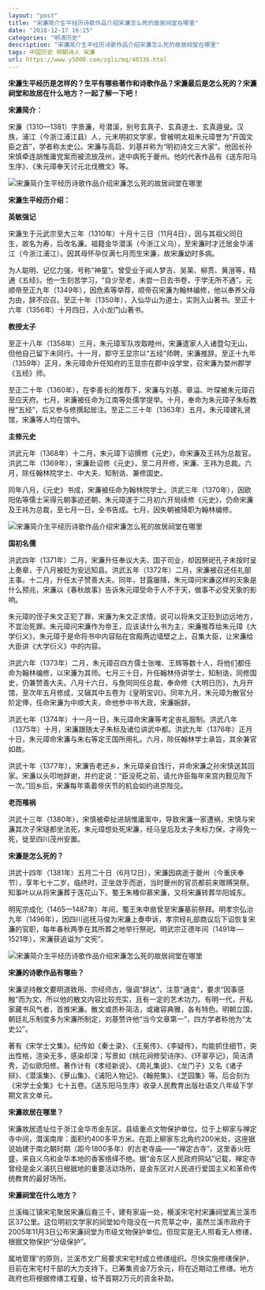 ```yaml
---
layout: "post"
title: "宋濂简介生平经历诗歌作品介绍宋濂怎么死的故居祠堂在哪里"
date: "2018-12-17 16:15"
categories: "明清历史"
description: "宋濂简介生平经历诗歌作品介绍宋濂怎么死的故居祠堂在哪里"
tags: 中国历史 明朝诗人 宋濂
url: https://www.y5000.com/zgls/mq/40336.html
---
```






**宋濂生平经历是怎样的？生平有哪些著作和诗歌作品？宋濂最后是怎么死的？宋濂祠堂和故居在什么地方？一起了解一下吧！**

 **宋濂简介：**

宋濂（1310—1381）字景濂，号潜溪，别号玄真子、玄真道士、玄真遁叟。汉族，浦江（今浙江浦江县）人，元末明初文学家，曾被明太祖朱元璋誉为“开国文臣之首”，学者称太史公。宋濂与高启、刘基并称为“明初诗文三大家”。他因长孙宋慎牵连胡惟庸党案而被流放茂州，途中病死于夔州。他的代表作品有《送东阳马生序》、《朱元璋奉天讨元北伐檄文》等。

![宋濂简介生平经历诗歌作品介绍宋濂怎么死的故居祠堂在哪里](https://img.y5000.com/uploads/allimg/190119/68ee8b5ef0e5d134fc69ca09b7cb0854.jpg)

 **宋濂生平经历介绍：**

 **英敏强记**

宋濂生于元武宗至大三年（1310年）十月十三日（11月4日），因与其祖父同日生，故名为寿，后改名濂。祖籍金华潜溪（今浙江义乌），至宋濂时才迁居金华浦江（今浙江浦江）。因其母怀孕仅满七月而生宋濂，故宋濂幼时多病。

为人聪明、记忆力强，号称“神童”。曾受业于闻人梦吉、吴莱、柳贯、黄溍等，精通《五经》。他一生刻苦学习，“自少至老，未尝一日去书卷，于学无所不通”。元顺帝至正九年（1349年），因危素等举荐，顺帝召宋濂为翰林编修，他以奉养父母为由，辞不应召。至正十年（1350年），入仙华山为道士，实则入山著书。至正十六年（1356年）十月四日，入小龙门山著书。

 **教授太子**

至正十八年（1358年）三月，朱元璋军队攻取睦州，宋濂遣家人入诸暨勾无山，但他自己留下未同行。十一月，郡守王显宗以“五经”师聘，宋濂推辞。至正十九年（1359年）正月，朱元璋命升任知府的王显宗在郡中设学堂，召宋濂为婺州郡学《五经》师。

至正二十年（1360年），在李善长的推荐下，宋濂与刘基、章溢、叶琛被朱元璋召至应天府。七月，宋濂被任命为江南等处儒学提举。十月，奉命为朱元璋子朱标教授“五经”，后又参与修撰起居注。至正二三十年（1363年）五月，朱元璋建礼贤馆，宋濂等人均在馆中。

 **主修元史**

洪武元年（1368年）十二月，朱元璋下诏撰修《元史》，命宋濂及王祎为总裁官。洪武二年（1369年），宋濂赴诏修《元史》，至二月开修，宋濂、王祎为总裁。六月，除任翰林院学士、中大夫、知制诰、兼修国史。

同年八月，《元史》书成，宋濂被任命为翰林院学士。洪武三年（1370年），因欧阳佑等儒士采得元朝事迹还朝，朱元璋遂于二月初六开局续修《元史》，仍命宋濂及王祎为总裁，至七月一日，全书告成。七月，因失朝被降职为翰林编修。

![宋濂简介生平经历诗歌作品介绍宋濂怎么死的故居祠堂在哪里](https://img.y5000.com/uploads/allimg/190119/cb0061c869486eec0b5efeaab2144a99.jpg)

 **国初名儒**

洪武四年（1371年）二月，宋濂升任奉议大夫、国子司业，却因祭祀孔子未按时呈上奏章，于八月被贬为安远知县。洪武五年（1372年）二月，宋濂被召还任礼部主事。十二月，升任太子赞善大夫。同年，甘露屡降，朱元璋问宋濂这样的天象是什么预兆，宋濂以《春秋故事》告诉朱元璋受命于人不于天，做事不必受天象的影响。

朱元璋的侄子朱文正犯了罪，宋濂为朱文正求情，说可以将朱文正贬到边远地方，不宜治死罪。朱元璋问宋濂作为帝王，应该读什么书为主，宋濂推荐给朱元璋《大学衍义》，朱元璋于是命将书中内容贴在宫殿两边墙壁之上，召集大臣，让宋濂给大臣讲《大学衍义》中的内容。

洪武六年（1373年）二月，朱元璋召四方儒士张唯、王辉等数十人，将他们都任命为翰林编修，以宋濂为其师。七月三十日，升任翰林侍讲学士，知制诰，同修国史，仍兼赞善大夫。八月十六日，与詹同同任总裁，奉命修《大明日历》，九月开馆，至次年五月修成，又辑其中五卷为《皇明宝训》。同年九月，朱元璋为散官分阶定俸，任命宋濂为中顺大夫，命他参中书大政，宋濂婉辞。

洪武七年（1374年）十一月一日，朱元璋命宋濂等考定丧礼服制。洪武八年（1375年）十月，宋濂跟随太子朱标及诸位讲武中都。洪武九年（1376年）正月十日，朱元璋命宋濂与朱右等定王国所用礼。六月，除任翰林学士承旨，其余兼官如故。

洪武十年（1377年），宋濂告老还乡，朱元璋亲自饯行，并命宋濂之孙宋慎送其回家。宋濂以头叩地辞谢，并约定说：“臣没死之前，请允许臣每年来宫内觐见陛下一次。”回乡后，宋濂每年乘着帝庆节的机会如约进京陛见。

 **老而罹祸**

洪武十三年（1380年），宋慎被牵扯进胡惟庸案中，导致宋濂一家遭祸，宋慎与宋濂其次子宋璲都坐法死，朱元璋想处死宋濂，经马皇后及太子朱标力保，才得免一死，徙至四川茂州安置。

 **宋濂是怎么死的？**

洪武十四年（1381年）五月二十日（6月12日），宋濂因病逝于夔州（今重庆奉节），享年七十二岁。临终时，正坐敛手而逝，当时夔州的官员都前来赠赙哭祭。知事叶以从将宋濂葬于莲花山下。蜀王朱椿仰慕宋濂，又将宋濂转葬华阳城东。

明宪宗成化（1465—1487年）年间，蜀王朱申凿曾至宋濂墓前祭拜。明孝宗弘治九年（1496年），因四川巡抚马俊为宋濂上奏申诉，孝宗经礼部商议后下诏恢复宋濂的官职，每年春秋两季在其所葬之地举行祭祀。明武宗正德年间（1491年—1521年），宋濂获追谥为“文宪”。

![宋濂简介生平经历诗歌作品介绍宋濂怎么死的故居祠堂在哪里](https://img.y5000.com/uploads/allimg/190119/eb8c2ddbe7dae74839deb87bde3ce183.jpg)

 **宋濂的诗歌作品有哪些？**

宋濂坚持散文要明道致用、宗经师古，强调“辞达”，注意“通变”，要求“因事感触”而为文，所以他的散文内容比较充实，且有一定的艺术功力。有明一代，开私家藏书风气者，首推宋濂。散文或质朴简洁，或雍容典雅，各有特色。明朝立国，朝廷礼乐制度多为宋濂所制定，刘基赞许他“当今文章第一”，四方学者称他为“太史公”。

著有《宋学士文集》。纪传如《秦士录》、《王冕传》、《李疑传》，均能抓住细节，突出性格，渲染无多，感染却深；写景如《桃花涧修契诗序》、《环翠亭记》，简洁清秀，迈似欧阳修。著作计有《孝经新说》、《周礼集说》、《龙门子》又名《诸子辩》、《潜溪集》、《萝山集》、《浦阳人物记》、《翰苑集》、《芝园集》等。后合刻为《宋学士全集》七十五卷。《送东阳马生序》收录人民教育出版社语文八年级下学期文言文单元。

 **宋濂故居在哪里？**

宋濂故居遗址位于浙江金华市金东区。县级重点文物保护单位。位于上柳家与禅定寺中间，潜溪南岸：面积约400多平方米。在距上柳家东北角约200米处，这座据说始建于南北朝时期（距今1800多年）的古老寺庙——“禅定古寺”，这里香火旺盛，来自义乌和金华本地的香客络绎不绝。据“金东区人民政府网站”记载，禅定寺曾经是金义浦抗日根据地的重要活动场所，是金东区对人民进行爱国主义和革命传统教育的最好场所。  

 **宋濂祠堂在什么地方？**

兰溪梅江镇宋宅聚居宋濂后裔三千，建有家庙一处，横溪宋宅村宋濂祠堂离兰溪市区37公里。这位明初文学家的祠堂如今隐没在一片荒草之中，虽然兰溪市政府于2005年11月3日公布宋濂祠堂为市级文物保护单位。但现实是无人照看无人修缮，根据文物保护“分级保护”。

属地管理”的原则，兰溪市文广局要求宋宅村成立修缮组织。尽快实施修缮保护，目前在宋宅村干部的大力支持下。已筹集资金7万余元，将在近期动工修缮。地方政府也将根据修缮工程量，给予首期2万元的资金补助。
